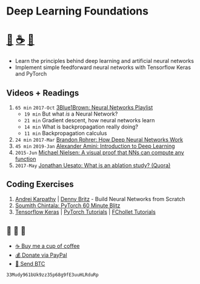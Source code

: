 # Deep Learning Foundations
# [🐳][x2] [☕️][x0] [🧧][x1]

- Learn the principles behind deep learning and artificial neural networks
- Implement simple feedforward neural networks with Tensorflow Keras and PyTorch

## Videos + Readings
1. `65 min` `2017-Oct` [3Blue1Brown: Neural Networks Playlist][v1]
    - `19 min` But what *is* a Neural Network?
    - `21 min` Gradient descent, how neural networks learn
    - `14 min` What is backpropagation really doing?
    - `11 min` Backpropagation calculus
2. `24 min` `2017-Mar` [Brandon Rohrer: How Deep Neural Networks Work][v2]
3. `45 min` `2019-Jan` [Alexander Amini: Introduction to Deep Learning][v3]
4. `2015-Jun` [Michael Nielsen: A visual proof that NNs can compute any function][r1]
5. `2017-May` [Jonathan Uesato: What is an ablation study? (Quora)][r2]

## Coding Exercises
1. [Andrej Karpathy][c1] | [Denny Britz][c3] - Build Neural Networks from Scratch
2. [Soumith Chintala: PyTorch 60 Minute Blitz][c2]
3. [Tensorflow Keras][c4] | [PyTorch Tutorials][c11] | [FChollet Tutorials][c12]


## 🐳 🐳 🐳
- [☕️ Buy me a cup of coffee][x0]
- [💰 Donate via PayPal][x1]
- [💙 Send BTC][x2]

```
33Mudy961bUk9zz35p68g9fE3uuHLRduRp
```

[x0]: https://ko-fi.com/minimithi "Buy me a cup of coffee!"
[x1]: https://paypal.me/minimithi "Donate with PayPal"
[x2]: #-- "33Mudy961bUk9zz35p68g9fE3uuHLRduRp"

[r1]: http://neuralnetworksanddeeplearning.com/chap4.html
[r2]: https://www.quora.com/In-the-context-of-deep-learning-what-is-an-ablation-study

[v1]: https://3blue1brown.com/neural-networks
[v2]: https://brohrer.github.io/how_neural_networks_work.html
[v3]: https://www.youtube.com/watch?v=5v1JnYv_yWs

[c1]: http://cs231n.github.io/neural-networks-case-study/
[c2]: https://pytorch.org/tutorials/beginner/deep_learning_60min_blitz.html
[c3]: http://www.wildml.com/2015/09/implementing-a-neural-network-from-scratch/
[c4]: https://www.tensorflow.org/guide/keras/overview/
[c11]: https://github.com/yunjey/pytorch-tutorial/
[c12]: https://github.com/fchollet/deep-learning-with-python-notebooks/
